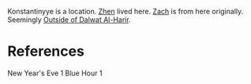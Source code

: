 Konstantinyye is a location. [Zhen](Zhen.md) lived here. [Zach](Zach.md) is from here originally. Seemingly [Outside of Dalwat Al-Harir](Outside%20of%20Dalwat%20Al-Harir.md).

# References
New Year's Eve 1
Blue Hour 1